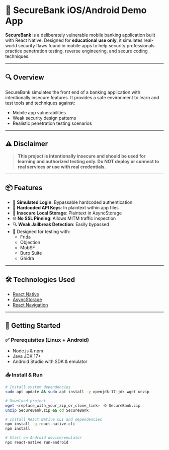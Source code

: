 # 🏦 SecureBank iOS/Android Demo App

**SecureBank** is a deliberately vulnerable mobile banking application built with React Native. Designed for **educational use only**, it simulates real-world security flaws found in mobile apps to help security professionals practice penetration testing, reverse engineering, and secure coding techniques.

---

## 🔍 Overview

SecureBank simulates the front end of a banking application with intentionally insecure features. It provides a safe environment to learn and test tools and techniques against:

- Mobile app vulnerabilities
- Weak security design patterns
- Realistic penetration testing scenarios

---

## ⚠️ Disclaimer

> **This project is intentionally insecure and should be used for learning and authorized testing only. Do NOT deploy or connect to real services or use with real credentials.**

---

## 📦 Features

- 🔐 **Simulated Login**: Bypassable hardcoded authentication
- 🔑 **Hardcoded API Keys**: In plaintext within app files
- 📁 **Insecure Local Storage**: Plaintext in AsyncStorage
- 🌐 **No SSL Pinning**: Allows MITM traffic inspection
- 🔍 **Weak Jailbreak Detection**: Easily bypassed
- 🎯 Designed for testing with:
  - Frida
  - Objection
  - MobSF
  - Burp Suite
  - Ghidra

---

## 🛠️ Technologies Used

- [React Native](https://reactnative.dev/)
- [AsyncStorage](https://react-native-async-storage.github.io/async-storage/)
- [React Navigation](https://reactnavigation.org/)

---

## 🚀 Getting Started

### ✅ Prerequisites (Linux + Android)

- Node.js & npm
- Java JDK 17+
- Android Studio with SDK & emulator

### 📥 Install & Run

```bash
# Install system dependencies
sudo apt update && sudo apt install -y openjdk-17-jdk wget unzip

# Download project
wget <replace_with_your_zip_or_clone_link> -O SecureBank.zip
unzip SecureBank.zip && cd SecureBank

# Install React Native CLI and dependencies
npm install -g react-native-cli
npm install

# Start on Android device/emulator
npx react-native run-android








